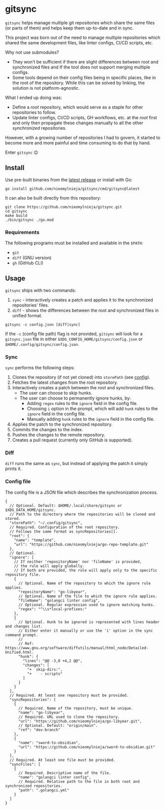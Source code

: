 # gitsync

`gitsync` helps manage multiple git repositories which share the same files
(or parts of them) and helps keep them up-to-date and in sync.

This project was born out of the need to manage multiple repositories which
shared the same development files, like linter configs, CI/CD scripts, etc.

Why not use submodules?

- They won't be sufficient if there are slight differences between root and
  synchronized files and If the tool does not support merging multiple
  configs.
- Some tools depend on their config files being in specific places,
  like in the root of the repository.
  While this can be solved by linking, the solution is not platform-agnostic.

What I ended up doing was:

- Define a _root_ repository, which would serve as a staple for other
  repositories to follow.
- Update linter configs, CI/CD scripts, GH workflows, etc. at the _root_
  first and only then propagate these changes manually to all the other
  _synchronized_ repositories.

However, with a growing number of repositories I had to govern, it started
to become more and more painful and time consuming to do that by hand.

Enter `gitsync` 😉

## Install

Use pre-built binaries from
the [latest release](https://github.com/nieomylnieja/gitsync/releases/latest)
or install
with Go:

```shell
go install github.com/nieomylnieja/gitsync/cmd/gitsync@latest
```

It can also be built directly from this repository:

```shell
git clone https://github.com/nieomylnieja/gitsync.git
cd gitsync
make build
./bin/gitsync ./go.mod
```

### Requirements

The following programs must be installed and available in the `$PATH`:

- `git`
- `diff` (GNU version)
- `gh` (GitHub CLI)

## Usage

`gitsync` ships with two commands:

1. `sync` - interactively creates a patch and applies it to the synchronized
   repositories' files.
2. `diff` - shows the differences between the root and synchronized files in
   unified format.

```shell
gitsync -c config.json [diff|sync]
```

If the `-c` (config file path) flag is not provided,
`gitsync` will look for a `gitsync.json` file in either
`$XDG_CONFIG_HOME/gitsync/config.json` or
`$HOME/.config/gitsync/config.json`.

### Sync

`sync` performs the following steps:

1. Clones the repository (if not yet cloned) into `storePath`
   (see [config](#config-file)).
2. Fetches the latest changes from the root repository.
3. Interactively creates a patch between the root and synchronized files.
    - The user can choose to skip hunks.
    - The user can choose to permanently ignore hunks, by:
        - Adding `regex` rules to the `ignore` field in the config file.
        - Choosing `i` option in the prompt, which will add `hunk` rules to the
          `ignore` field in the config file.
        - Manually adding `hunk` rules to the `ignore` field in the config file.
4. Applies the patch to the synchronized repository.
5. Commits the changes to the index.
6. Pushes the changes to the remote repository.
7. Creates a pull request (currently only GitHub is supported).

### Diff

`diff` runs the same as `sync`, but instead of applying the patch it simply
prints it.

### Config file

The config file is a JSON file which describes the synchronization process.

```json5
{
  // Optional. Default: $HOME/.local/share/gitsync or $XDG_DATA_HOME/gitsync.
  // Path to the directory where the repositories will be cloned and stored.
  "storePath": "~/.config/gitsync",
  // Required. Configuration of the root repository.
  // Follows the same format as syncRepositories[].
  "root": {
    "name": "template",
    "url": "https://github.com/nieomylnieja/go-repo-template.git"
  },
  // Optional.
  "ignore": [
    // If neither 'repositoryName' nor 'fileName' is provided,
    // the rule will apply globally.
    // If both are provided, the rule will apply only to the specific repository file.
    {
      // Optional. Name of the repository to which the ignore rule applies.
      "repositoryName": "go-libyear",
      // Optional. Name of the file to which the ignore rule applies.
      "fileName": "golangci linter config",
      // Optional. Regular expression used to ignore matching hunks.
      "regex": "^\\s*local-prefixes:"
    },
    {
      // Optional. Hunk to be ignored is represented with lines header and changes list.
      // Either enter it manually or use the 'i' option in the sync command prompt.
      //
      // Ref: https://www.gnu.org/software/diffutils/manual/html_node/Detailed-Unified.html.
      "hunk": {
        "lines": "@@ -3,0 +4,2 @@",
        "changes": [
          "+  skip-dirs:",
          "+    - scripts"
        ]
      }
    }
  ],
  // Required. At least one repository must be provided.
  "syncRepositories": [
    {
      // Required. Name of the repository, must be unique.
      "name": "go-libyear",
      // Required. URL used to clone the repository.
      "url": "https://github.com/nieomylnieja/go-libyear.git",
      // Optional. Default: "origin/main".
      "ref": "dev-branch"
    },
    {
      "name": "sword-to-obsidian",
      "url": "https://github.com/nieomylnieja/sword-to-obsidian.git"
    }
  ],
  // Required. At least one file must be provided.
  "syncFiles": [
    {
      // Required. Descriptive name of the file.
      "name": "golangci linter config",
      // Required. Relative path to the file in both root and synchronized repositories.
      "path": ".golangci.yml"
    }
  ]
}
```
